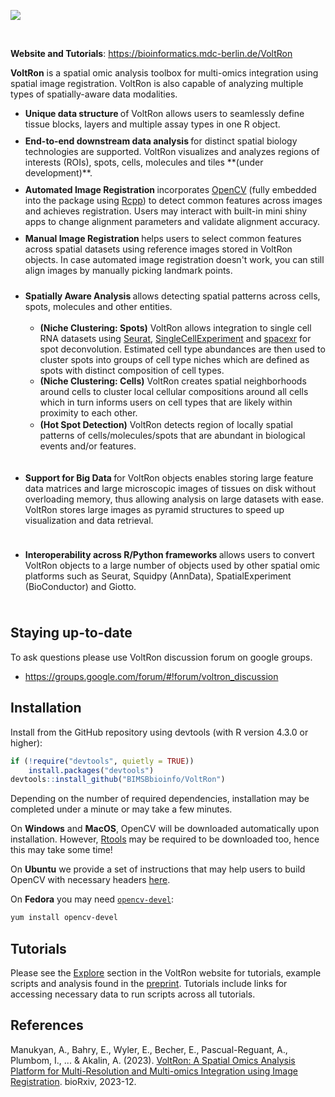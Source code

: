 ![](https://bimsbstatic.mdc-berlin.de/landthaler/VoltRon/Package/images/voltron_framework_box_io.png)

<br>

**Website and Tutorials**: <a href="https://bioinformatics.mdc-berlin.de/VoltRon">https://bioinformatics.mdc-berlin.de/VoltRon</a>

**VoltRon**  is a spatial omic analysis toolbox for multi-omics integration using spatial image registration. VoltRon is also capable of analyzing multiple types of spatially-aware data modalities.
   
   <ul class="maintext2">
    <li style="padding-bottom: 10px">
      <strong> Unique data structure </strong> of VoltRon allows users to seamlessly define tissue blocks, layers and multiple assay types in one R object.
    </li>
    <li style="padding-bottom: 10px">
      <strong> End-to-end downstream data analysis </strong> for distinct spatial biology technologies are supported. VoltRon visualizes and analyzes regions of interests (ROIs), spots, cells, molecules and tiles **(under development)**.
    </li>
    <li style="padding-bottom: 10px">
      <strong> Automated Image Registration </strong> incorporates <a href="https://opencv.org/">OpenCV</a> (fully embedded into the package using <a href="https://www.rcpp.org/">Rcpp</a>) to detect common features across images and achieves registration. Users may interact with built-in mini shiny apps to change alignment parameters and validate alignment accuracy.
    </li>
    <li style="padding-bottom: 10px">
      <strong> Manual Image Registration </strong> helps users to select common features across spatial datasets using reference images stored in VoltRon objects. In case automated image registration doesn't work, you can still align images by manually picking landmark points.
    </li>
    <li style="padding-bottom: 10px">
    <p style="padding-bottom: 3px"> <strong> Spatially Aware Analysis </strong> allows detecting spatial patterns across cells, spots, molecules and other entities. </p>
    <ul class="maintext3">
      <li style="padding-bottom: 10px padding-top: 12px">
      <strong>(Niche Clustering: Spots)</strong> VoltRon allows integration to single cell RNA datasets using <a href="https://satijalab.org/seurat/">Seurat</a>, <a href="https://www.bioconductor.org/packages/release/bioc/vignettes/SingleCellExperiment/inst/doc/intro.html">SingleCellExperiment</a> and <a href="https://github.com/dmcable/spacexr">spacexr</a> for spot deconvolution. Estimated cell type abundances are then used to cluster spots into groups of cell type niches which are defined as spots with distinct composition of cell types.
      </li>
      <li style="padding-bottom: 2px">
      <strong>(Niche Clustering: Cells)</strong> VoltRon creates spatial neighborhoods around cells to cluster local cellular compositions around all cells which in turn informs users on cell types that are likely within proximity to each other.
      </li>
      <li style="padding-bottom: 10px">
      <strong>(Hot Spot Detection)</strong> VoltRon detects region of locally spatial patterns of cells/molecules/spots that are abundant in biological events and/or features.
      </li>
    </ul>  
    </li>
    <li style="padding-bottom: 10px">
    <p> <strong> Support for Big Data </strong> for VoltRon objects enables storing large feature data matrices and large microscopic images of tissues on disk without overloading memory, thus allowing analysis on large datasets with ease. VoltRon stores large images as pyramid structures to speed up visualization and data retrieval. </p>
    </li>
    <li style="padding-bottom: 10px">
    <p> <strong> Interoperability across R/Python frameworks </strong> allows users to convert VoltRon objects to a large number of objects used by other spatial omic platforms such as Seurat, Squidpy (AnnData), SpatialExperiment (BioConductor) and Giotto. </p>
    </li>
  </ul>

## Staying up-to-date

To ask questions please use VoltRon discussion forum on google groups.

- https://groups.google.com/forum/#!forum/voltron_discussion

## Installation

Install from the GitHub repository using devtools (with R version 4.3.0 or higher):

``` r
if (!require("devtools", quietly = TRUE))
    install.packages("devtools")
devtools::install_github("BIMSBbioinfo/VoltRon")
```

Depending on the number of required dependencies, installation may be completed under a minute or may take a few minutes. 

On **Windows** and **MacOS**, OpenCV will be downloaded automatically upon installation. However, [Rtools](https://cran.r-project.org/bin/windows/Rtools/rtools43/rtools.html) may be required to be downloaded too, hence this may take some time!

On **Ubuntu** we provide a set of instructions that may help users to build OpenCV with necessary headers [here](https://github.com/BIMSBbioinfo/VoltRon/blob/main/inst/extdata/install_ubuntu.md).

On **Fedora** you may need [`opencv-devel`](https://src.fedoraproject.org/rpms/opencv):

```sh
yum install opencv-devel
```

## Tutorials

Please see the [Explore](https://artur-man.github.io/VoltRon/tutorials.html) section in the VoltRon website for tutorials, example scripts and analysis found in the [preprint](https://www.biorxiv.org/content/10.1101/2023.12.15.571667v1). Tutorials include links for accessing necessary data to run scripts across all tutorials. 

## References

Manukyan, A., Bahry, E., Wyler, E., Becher, E., Pascual-Reguant, A., Plumbom, I., ... & Akalin, A. (2023). [VoltRon: A Spatial Omics Analysis Platform for Multi-Resolution and Multi-omics Integration using Image Registration](https://www.biorxiv.org/content/10.1101/2023.12.15.571667v1). bioRxiv, 2023-12.

